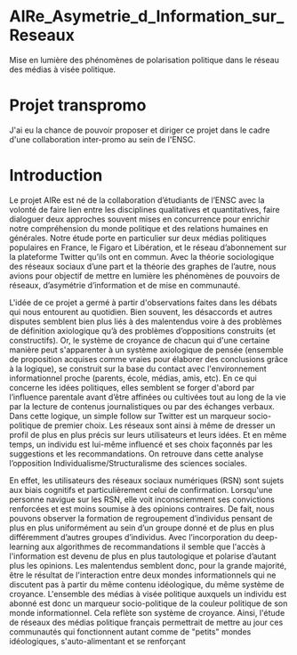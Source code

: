 # AIRe_Asymetrie_d_Information_sur_Reseaux
Mise en lumière des phénomènes de polarisation politique dans le réseau des médias à visée politique.

# Projet transpromo
J'ai eu la chance de pouvoir proposer et diriger ce projet dans le cadre d'une collaboration inter-promo au sein de l'ENSC. 

# Introduction
Le projet AIRe est né de la collaboration d’étudiants de l’ENSC avec la volonté de
faire lien entre les disciplines qualitatives et quantitatives, faire dialoguer deux
approches souvent mises en concurrence pour enrichir notre compréhension du monde
politique et des relations humaines en générales. Notre étude porte en particulier sur
deux médias politiques populaires en France, le Figaro et Libération, et le réseau
d’abonnement sur la plateforme Twitter qu’ils ont en commun. Avec la théorie
sociologique des réseaux sociaux d’une part et la théorie des graphes de l’autre, nous
avions pour objectif de mettre en lumière les phénomènes de pouvoirs de réseaux,
d’asymétrie d’information et de mise en communauté.

L'idée de ce projet a germé à partir d'observations faites dans les débats qui nous
entourent au quotidien. Bien souvent, les désaccords et autres disputes semblent bien
plus liés à des malentendus voire à des problèmes de définition axiologique qu’à des
problèmes d’oppositions construits (et constructifs). Or, le système de croyance de
chacun qui d'une certaine manière peut s'apparenter à un système axiologique de
pensée (ensemble de proposition acquises comme vraies pour élaborer des
conclusions grâce à la logique), se construit sur la base du contact avec
l'environnement informationnel proche (parents, école, médias, amis, etc). En ce qui
concerne les idées politiques, elles semblent se forger d'abord par l’influence parentale
avant d’être affinées ou cultivées tout au long de la vie par la lecture de contenus
journalistiques ou par des échanges verbaux. Dans cette logique, un simple follow sur
Twitter est un marqueur socio-politique de premier choix. Les réseaux sont ainsi à
même de dresser un profil de plus en plus précis sur leurs utilisateurs et leurs idées. Et
en même temps, un individu est lui-même influencé et ses choix façonnés par les
suggestions et les recommandations. On retrouve dans cette analyse l’opposition 
Individualisme/Structuralisme des sciences sociales.

En effet, les utilisateurs des réseaux sociaux numériques (RSN) sont sujets aux
biais cognitifs et particulièrement celui de confirmation. Lorsqu'une personne navigue
sur les RSN, elle voit inconsciemment ses convictions renforcées et est moins soumise
à des opinions contraires. De fait, nous pouvons observer la formation de regroupement
d’individus pensant de plus en plus uniformément au sein d’un groupe donné et de plus
en plus différemment d’autres groupes d’individus. Avec l’incorporation du
deep-learning aux algorithmes de recommandations il semble que l'accès à
l'information est devenu de plus en plus tautologique et polarise d’autant plus les
opinions. Les malentendus semblent donc, pour la grande majorité, être le résultat de
l'interaction entre deux mondes informationnels qui ne discutent pas à partir du même
contenu idéologique, du même système de croyance. L'ensemble des médias à visée
politique auxquels un individu est abonné est donc un marqueur socio-politique de la
couleur politique de son monde informationnel. Cela reflète son système de croyance.
Ainsi, l'étude de réseaux des médias politique français permettrait de mettre au jour ces
communautés qui fonctionnent autant comme de "petits" mondes idéologiques,
s'auto-alimentant et se renforçant

